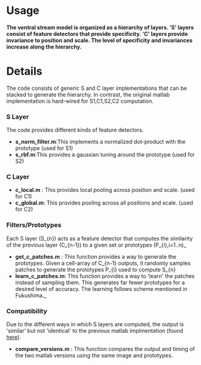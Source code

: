 # Usage #
**The ventral stream model is organized as a hierarchy of layers. 'S' layers consist of feature detectors that provide specificity. 'C' layers provide invariance to position and scale. The level of specificity and invariances increase along the hierarchy.**

# Details #
The code consists of generic S and C layer implementations that can be stacked to generate the hierarchy. In contrast, the original matlab implementation is hard-wired for S1,C1,S2,C2 computation.

### S Layer ###
The code provides different kinds of feature detectors.
  * **s\_norm\_filter.m**:This implements a normalized dot-product with the prototype                     (used for S1)
  * **s\_rbf.m**:This provides a gaussian tuning around the prototype (used for S2)

### C Layer ###
  * **c\_local.m** : This provides local pooling across position and scale. (used for C1)
  * **c\_global.m**: This provides pooling across all positions and scale.  (used for C2)

### Filters/Prototypes ###
Each S layer (S_{n}) acts as a feature detector that computes the similarity of the previous layer (C_{n-1}) to a given set or prototypes (P_{i},i=1..n)_

  * **get\_c\_patches.m** : This function provides a way to generate the prototypes. Given a cell-array of C_{n-1} outputs, it randomly samples patches to generate the prototypes P_{i} used to compute S_{n}
  * **learn\_c\_patches.m**: This function provides a way to 'learn' the patches instead of sampling them. This generates far fewer prototypes for a desired level of accuracy. The learning follows scheme mentioned in Fukushima._

### Compatibility ###
Due to the different ways in which S layers are computed, the output is 'similar' but not 'identical' to the previous matlab implmentation (found [here](http://cbcl.mit.edu/software-datasets/standardmodel/index.html)).
  * **compare\_versions.m** : This function compares the output and timing of the two matlab versions using the same image and prototypes.
